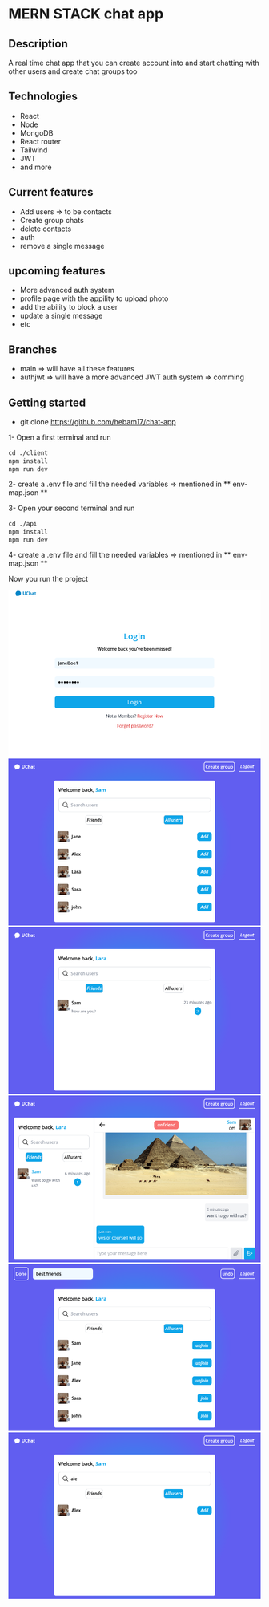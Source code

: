 # MERN STACK chat app

## Description

A real time chat app that you can create account into and start chatting with other users and create chat groups too

## Technologies

- React
- Node
- MongoDB
- React router
- Tailwind
- JWT
- and more

## Current features

- Add users => to be contacts
- Create group chats
- delete contacts
- auth
- remove a single message

## upcoming features

- More advanced auth system
- profile page with the appility to upload photo
- add the ability to block a user
- update a single message
- etc

## Branches

- main => will have all these features
- authjwt => will have a more advanced JWT auth system => comming

## Getting started

- git clone https://github.com/hebam17/chat-app

1- Open a first terminal and run

```
cd ./client
npm install
npm run dev
```

2- create a .env file and fill the needed variables => mentioned in ** env-map.json **

3- Open your second terminal and run

```
cd ./api
npm install
npm run dev
```

4- create a .env file and fill the needed variables => mentioned in ** env-map.json **

Now you run the project

![login-page](./proShots/login-page.png)
![users-list](./proShots/users-list.png)
![contacts](./proShots/contacts.png)
![chat](./proShots/chat.png)
![create-group](./proShots/create-group.png)
![search-user](./proShots/search-user.png)
